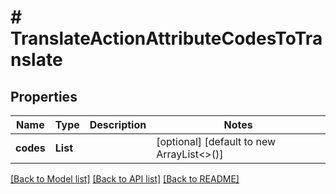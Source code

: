 # # TranslateActionAttributeCodesToTranslate


## Properties 


Name | Type | Description | Notes
------------ | ------------- | ------------- | -------------
**codes**| **List<String>** |   | [optional] [default to new ArrayList<>()]


[[Back to Model list]](../../README.md#models) [[Back to API list]](../../README.md#endpoints) [[Back to README]](../../README.md)


